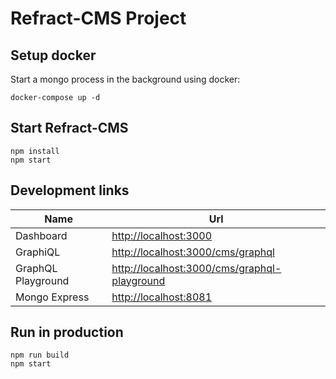 # Refract-CMS Project

## Setup docker

Start a mongo process in the background using docker:

```
docker-compose up -d
```

## Start Refract-CMS

```
npm install
npm start
```

## Development links

| Name               | Url                                            |
| ------------------ | ---------------------------------------------- |
| Dashboard          | <http://localhost:3000>                        |
| GraphiQL           | <http://localhost:3000/cms/graphql>            |
| GraphQL Playground | <http://localhost:3000/cms/graphql-playground> |
| Mongo Express      | <http://localhost:8081>                        |

## Run in production

```
npm run build
npm start
```
